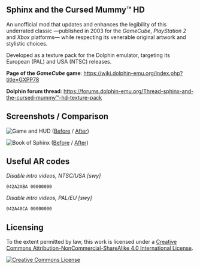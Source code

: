 Sphinx and the Cursed Mummy™ HD
-------------------------------

An unofficial mod that updates and enhances the legibility of this underrated classic
—published in 2003 for the _GameCube_, _PlayStation 2_ and _Xbox_ platforms— while respecting
its venerable original artwork and stylistic choices.

Developed as a texture pack for the Dolphin emulator, targeting its European (PAL) and USA (NTSC) releases.

**Page of the _GameCube_ game**: https://wiki.dolphin-emu.org/index.php?title=GXPP78

**Dolphin forum thread**: https://forums.dolphin-emu.org/Thread-sphinx-and-the-cursed-mummy™-hd-texture-pack

Screenshots / Comparison
------------------------
![Game and HUD](https://i.imgur.com/nxF6IWU.png)
([Before](https://i.imgur.com/sAr3E4a.png) / [After](https://i.imgur.com/nxF6IWU.png))


![Book of Sphinx](https://i.imgur.com/Q1m2zsV.png)
([Before](https://i.imgur.com/rcy5Suk.png) / [After](https://i.imgur.com/Q1m2zsV.png))


Useful AR codes
---------------
_Disable intro videos, NTSC/USA [swy]_

    042A2ABA 00000000

_Disable intro videos, PAL/EU [swy]_

    042A48CA 00000000

Licensing
---------

To the extent permitted by law, this work is licensed under a <a rel="license" href="http://creativecommons.org/licenses/by-nc-sa/4.0/">Creative Commons Attribution-NonCommercial-ShareAlike 4.0 International License</a>.

<a rel="license" href="http://creativecommons.org/licenses/by-nc-sa/4.0/"><img alt="Creative Commons License" style="border-width:0" src="https://i.creativecommons.org/l/by-nc-sa/4.0/88x31.png" /></a><br />
